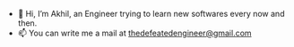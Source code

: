 - 👋 Hi, I’m Akhil, an Engineer trying to learn new softwares every now and then. 
- 📫 You can write me a mail at thedefeatedengineer@gmail.com
